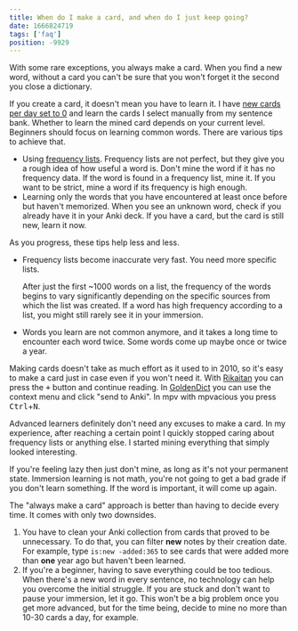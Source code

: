 ```yaml
---
title: When do I make a card, and when do I just keep going?
date: 1666824719
tags: ['faq']
position: -9929
---
```


With some rare exceptions,
you always make a card.
When you find a new word,
without a card you can't be sure that you won't forget it the second you close a dictionary.

If you create a card, it doesn't mean you have to learn it.
I have [new cards per day set to 0](setting-up-anki.html#new-cards-day)
and learn the cards I select manually from my sentence bank.
Whether to learn the mined card depends on your current level.
Beginners should focus on learning common words.
There are various tips to achieve that.

* Using [frequency lists](yomichan-and-epwing-dictionaries.html#frequency-lists).
  Frequency lists are not perfect, but they give you a rough idea of how useful a word is.
  Don't mine the word if it has no frequency data.
  If the word is found in a frequency list, mine it.
  If you want to be strict, mine a word if its frequency is high enough.
* Learning only the words that you have encountered at least once before but haven't memorized.
  When you see an unknown word,
  check if you already have it in your Anki deck.
  If you have a card, but the card is still new, learn it now.

As you progress, these tips help less and less.

* Frequency lists become inaccurate very fast.
  You need more specific lists.

  After just the first ~1000 words on a list,
  the frequency of the words
  begins to vary significantly
  depending on the specific sources from which the list was created.
  If a word has high frequency according to a list,
  you might still rarely see it in your immersion.
* Words you learn are not common anymore, and it takes a long time to encounter each word twice.
  Some words come up maybe once or twice a year.

Making cards doesn't take as much effort as it used to in 2010,
so it's easy to make a card just in case even if you won't need it.
With [Rikaitan](setting-up-yomichan.html)
you can press the <kbd>+</kbd> button and continue reading.
In [GoldenDict](setting-up-goldendict.html) you can use the context menu and click "send to Anki".
In mpv with mpvacious you press <kbd>Ctrl</kbd>+<kbd>N</kbd>.

Advanced learners definitely don't need any excuses to make a card.
In my experience,
after reaching a certain point I quickly stopped caring about frequency lists or anything else.
I started mining everything that simply looked interesting.

If you're feeling lazy then just don't mine,
as long as it's not your permanent state.
Immersion learning is not math,
you're not going to get a bad grade if you don't learn something.
If the word is important, it will come up again.

The "always make a card" approach is better than having to decide every time.
It comes with only two downsides.

1) You have to clean your Anki collection from cards that proved to be unnecessary.
   To do that, you can filter **new** notes by their creation date.
   For example, type `is:new -added:365` to see cards
   that were added more than **one** year ago but haven't been learned.
2) If you're a beginner, having to save everything could be too tedious.
   When there's a new word in every sentence,
   no technology can help you overcome the initial struggle.
   If you are stuck and don't want to pause your immersion, let it go.
   This won't be a big problem once you get more advanced,
   but for the time being,
   decide to mine no more than 10-30 cards a day, for example.
